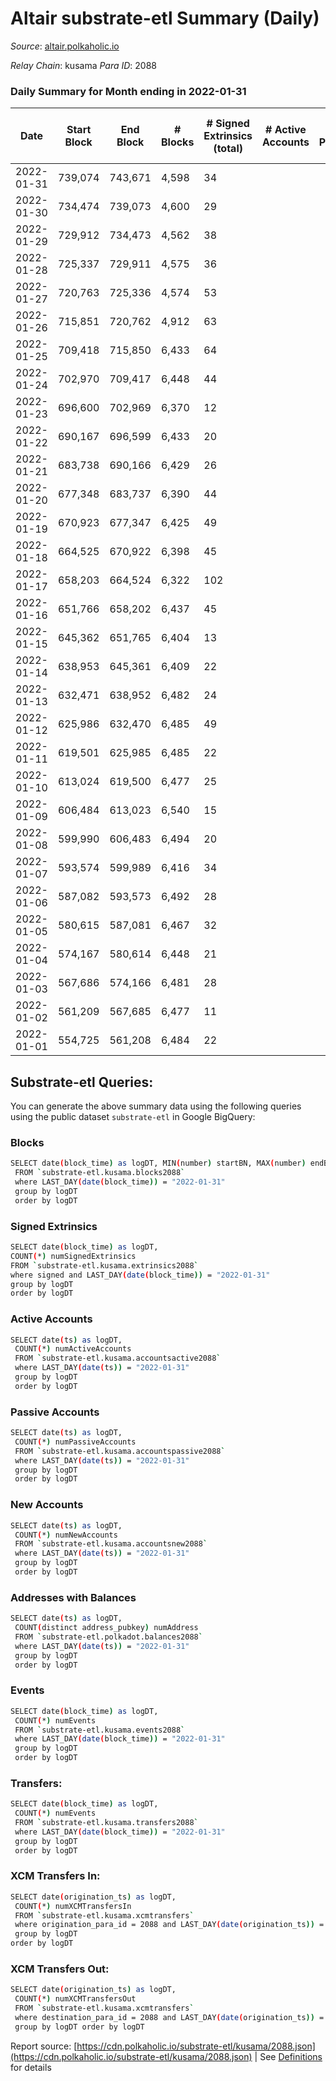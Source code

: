 # Altair substrate-etl Summary (Daily)

_Source_: [altair.polkaholic.io](https://altair.polkaholic.io)

*Relay Chain*: kusama
*Para ID*: 2088



### Daily Summary for Month ending in 2022-01-31


| Date | Start Block | End Block | # Blocks | # Signed Extrinsics (total) | # Active Accounts | # Passive | # New | # Addresses with Balances | # Events | # Transfers | # XCM Transfers In | # XCM Transfers Out | Issues | 
| ---- | ----------- | --------- | -------- | --------------------------- | ----------------- | --------- | ----- | ------------------------- | -------- | ----------- | ------------------ | ------------------- | ------ |
| 2022-01-31 | 739,074 | 743,671 | 4,598 | 34 |  |  |  | 20,704 | 9,414 | 14 ($7,924,392.73) |   |   |  |
| 2022-01-30 | 734,474 | 739,073 | 4,600 | 29 |  |  |  |  | 9,344 | 5 ($433.12) |   |   |  |
| 2022-01-29 | 729,912 | 734,473 | 4,562 | 38 |  |  |  | 20,690 | 9,354 | 10 ($1,941.83) |   |   |  |
| 2022-01-28 | 725,337 | 729,911 | 4,575 | 36 |  |  |  | 20,680 | 9,327 | 6 ($4,094.80) |   |   |  |
| 2022-01-27 | 720,763 | 725,336 | 4,574 | 53 |  |  |  | 20,674 | 9,531 | 20 ($10,820.99) |   |   |  |
| 2022-01-26 | 715,851 | 720,762 | 4,912 | 63 |  |  |  | 20,654 | 10,279 | 24 ($248,631.57) |   |   |  |
| 2022-01-25 | 709,418 | 715,850 | 6,433 | 64 |  |  |  | 20,631 | 13,234 | 15 ($13,611.84) |   |   |  |
| 2022-01-24 | 702,970 | 709,417 | 6,448 | 44 |  |  |  | 20,616 | 13,149 | 8 ($1,498.92) |   |   |  |
| 2022-01-23 | 696,600 | 702,969 | 6,370 | 12 |  |  |  | 20,608 | 12,857 | 7 ($485.77) |   |   |  |
| 2022-01-22 | 690,167 | 696,599 | 6,433 | 20 |  |  |  | 20,601 | 12,987 | 5 ($229.08) |   |   |  |
| 2022-01-21 | 683,738 | 690,166 | 6,429 | 26 |  |  |  | 20,596 | 12,997 | 5 ($831.43) |   |   |  |
| 2022-01-20 | 677,348 | 683,737 | 6,390 | 44 |  |  |  | 20,591 | 13,217 | 27 ($5,399.43) |   |   |  |
| 2022-01-19 | 670,923 | 677,347 | 6,425 | 49 |  |  |  | 20,565 | 13,092 | 8 ($1,117.05) |   |   |  |
| 2022-01-18 | 664,525 | 670,922 | 6,398 | 45 |  |  |  | 20,558 | 13,045 | 10 ($1,517.18) |   |   |  |
| 2022-01-17 | 658,203 | 664,524 | 6,322 | 102 |  |  |  | 20,548 | 13,112 | 14 ($2,008.83) |   |   |  |
| 2022-01-16 | 651,766 | 658,202 | 6,437 | 45 |  |  |  | 20,534 | 13,237 | 20 ($3,807.34) |   |   |  |
| 2022-01-15 | 645,362 | 651,765 | 6,404 | 13 |  |  |  | 20,514 | 13,032 | 16 ($2,698.00) |   |   |  |
| 2022-01-14 | 638,953 | 645,361 | 6,409 | 22 |  |  |  | 20,498 | 12,998 | 10 ($821.96) |   |   |  |
| 2022-01-13 | 632,471 | 638,952 | 6,482 | 24 |  |  |  | 20,488 | 13,205 | 15 ($1,194.89) |   |   |  |
| 2022-01-12 | 625,986 | 632,470 | 6,485 | 49 |  |  |  | 20,473 | 13,550 | 39 ($5,317.21) |   |   |  |
| 2022-01-11 | 619,501 | 625,985 | 6,485 | 22 |  |  |  | 20,435 | 13,392 | 32 ($21,206.40) |   |   |  |
| 2022-01-10 | 613,024 | 619,500 | 6,477 | 25 |  |  |  | 20,403 | 13,242 | 19 ($4,574.82) |   |   |  |
| 2022-01-09 | 606,484 | 613,023 | 6,540 | 15 |  |  |  | 20,385 | 13,328 | 18 ($1,503.63) |   |   |  |
| 2022-01-08 | 599,990 | 606,483 | 6,494 | 20 |  |  |  | 20,367 | 13,231 | 16 ($1,574.31) |   |   |  |
| 2022-01-07 | 593,574 | 599,989 | 6,416 | 34 |  |  |  | 20,351 | 13,181 | 22 ($2,956.27) |   |   |  |
| 2022-01-06 | 587,082 | 593,573 | 6,492 | 28 |  |  |  | 20,329 | 13,213 | 13 ($4,860.78) |   |   |  |
| 2022-01-05 | 580,615 | 587,081 | 6,467 | 32 |  |  |  | 20,318 | 13,145 | 10 ($1,434.98) |   |   |  |
| 2022-01-04 | 574,167 | 580,614 | 6,448 | 21 |  |  |  | 20,309 | 13,414 | 41 ($5,182.00) |   |   |  |
| 2022-01-03 | 567,686 | 574,166 | 6,481 | 28 |  |  |  | 20,269 | 13,216 | 15 ($2,179.21) |   |   |  |
| 2022-01-02 | 561,209 | 567,685 | 6,477 | 11 |  |  |  | 20,254 | 13,148 | 14 ($1,666.84) |   |   |  |
| 2022-01-01 | 554,725 | 561,208 | 6,484 | 22 |  |  |  | 20,240 | 13,208 | 15 ($8,717.99) |   |   |  |

## Substrate-etl Queries:
You can generate the above summary data using the following queries using the public dataset `substrate-etl` in Google BigQuery:

### Blocks
```bash
SELECT date(block_time) as logDT, MIN(number) startBN, MAX(number) endBN, COUNT(*) numBlocks 
 FROM `substrate-etl.kusama.blocks2088`  
 where LAST_DAY(date(block_time)) = "2022-01-31" 
 group by logDT 
 order by logDT
```

### Signed Extrinsics
```bash
SELECT date(block_time) as logDT, 
COUNT(*) numSignedExtrinsics 
FROM `substrate-etl.kusama.extrinsics2088`  
where signed and LAST_DAY(date(block_time)) = "2022-01-31" 
group by logDT 
order by logDT
```

### Active Accounts
```bash
SELECT date(ts) as logDT, 
 COUNT(*) numActiveAccounts 
 FROM `substrate-etl.kusama.accountsactive2088` 
 where LAST_DAY(date(ts)) = "2022-01-31" 
 group by logDT 
 order by logDT
```

### Passive Accounts
```bash
SELECT date(ts) as logDT, 
 COUNT(*) numPassiveAccounts 
 FROM `substrate-etl.kusama.accountspassive2088` 
 where LAST_DAY(date(ts)) = "2022-01-31" 
 group by logDT 
 order by logDT
```

### New Accounts
```bash
SELECT date(ts) as logDT, 
 COUNT(*) numNewAccounts 
 FROM `substrate-etl.kusama.accountsnew2088` 
 where LAST_DAY(date(ts)) = "2022-01-31" 
 group by logDT
 order by logDT
```

### Addresses with Balances
```bash
SELECT date(ts) as logDT,
 COUNT(distinct address_pubkey) numAddress 
 FROM `substrate-etl.polkadot.balances2088` 
 where LAST_DAY(date(ts)) = "2022-01-31" 
 group by logDT 
 order by logDT
```

### Events
```bash
SELECT date(block_time) as logDT, 
 COUNT(*) numEvents 
 FROM `substrate-etl.kusama.events2088` 
 where LAST_DAY(date(block_time)) = "2022-01-31" 
 group by logDT 
 order by logDT
```

### Transfers:
```bash
SELECT date(block_time) as logDT, 
 COUNT(*) numEvents 
 FROM `substrate-etl.kusama.transfers2088` 
 where LAST_DAY(date(block_time)) = "2022-01-31" 
 group by logDT 
 order by logDT
```

### XCM Transfers In:
```bash
SELECT date(origination_ts) as logDT, 
 COUNT(*) numXCMTransfersIn 
 FROM `substrate-etl.kusama.xcmtransfers` 
 where origination_para_id = 2088 and LAST_DAY(date(origination_ts)) = "2022-01-31" 
 group by logDT 
order by logDT
```

### XCM Transfers Out:
```bash
SELECT date(origination_ts) as logDT, 
 COUNT(*) numXCMTransfersOut 
 FROM `substrate-etl.kusama.xcmtransfers` 
 where destination_para_id = 2088 and LAST_DAY(date(origination_ts)) = "2022-01-31" 
 group by logDT order by logDT
```


Report source: [https://cdn.polkaholic.io/substrate-etl/kusama/2088.json](https://cdn.polkaholic.io/substrate-etl/kusama/2088.json) | See [Definitions](/DEFINITIONS.md) for details
